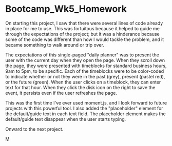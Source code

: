 # Bootcamp_Wk5_Homework

On starting this project, I saw that there were several lines of code already in place for me to use.  This was fortuitous because it helped to guide me through the expectations of the project; but it was a hinderance because some of the code was different than how I would tackle the problem, and it became something to walk around or trip over.

The expectations of this single-paged "daily planner" was to present the user with the current day when they open the page.  When they scroll down the page, they were presented with timeblocks for standard business hours, 9am to 5pm, to be specific.  Each of the timeblocks were to be color-coded to indicate whether or not they were in the past (grey), present (pastel red), or the future (green).  When the user clicks on a timeblock, they can enter text for that hour.  When they click the disk icon on the right to save the event, it persists even if the user refreshes the page.

This was the first time I've ever used moment.js, and I look forward to future projects with this powerful tool.  I also added the "placeholder" element for the default/guide text in each text field.  The placeholder element makes the default/guide text disappear when the user starts typing.

Onward to the next project.

M
